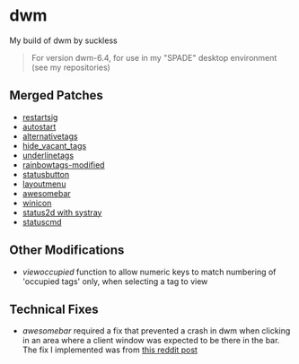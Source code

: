 # dwm
My build of dwm by suckless
> For version dwm-6.4, for use in my "SPADE" desktop environment (see my repositories)

## Merged Patches
- [restartsig](https://dwm.suckless.org/patches/restartsig/dwm-restartsig-20180523-6.2.diff)
- [autostart](https://dwm.suckless.org/patches/autostart/dwm-autostart-20210120-cb3f58a.diff)
- [alternativetags](https://dwm.suckless.org/patches/alternativetags/dwm-alternativetags-6.3.diff)
- [hide_vacant_tags](https://dwm.suckless.org/patches/hide_vacant_tags/dwm-hide_vacant_tags-6.3.diff)
- [underlinetags](https://dwm.suckless.org/patches/underlinetags/dwm-underlinetags-6.2.diff)
- [rainbowtags-modified](https://pastebin.com/raw/MpYmWZyp)
- [statusbutton](https://dwm.suckless.org/patches/statusbutton/dwm-statusbutton-20180524-c8e9479.diff)
- [layoutmenu](https://dwm.suckless.org/patches/layoutmenu/dwm-layoutmenu-6.2.diff)
- [awesomebar](https://dwm.suckless.org/patches/awesomebar/dwm-awesomebar-20220925-6.3.diff)
- [winicon](https://dwm.suckless.org/patches/winicon/dwm-winicon-6.3-v2.1.diff)
- [status2d with systray](https://dwm.suckless.org/patches/status2d/dwm-status2d-systray-6.4.diff)
- [statuscmd](https://dwm.suckless.org/patches/statuscmd/dwm-statuscmd-status2d-20210405-60bb3df.diff)

## Other Modifications
- *viewoccupied* function to allow numeric keys to match numbering of 'occupied tags' only, when selecting a tag to view

## Technical Fixes
- *awesomebar* required a fix that prevented a crash in dwm when clicking in an area where a client window was expected
  to be there in the bar. The fix I implemented was from [this reddit post](https://reddit.com/r/suckless/ibwzhh/with_dwmawesomebar_patch_crash/)